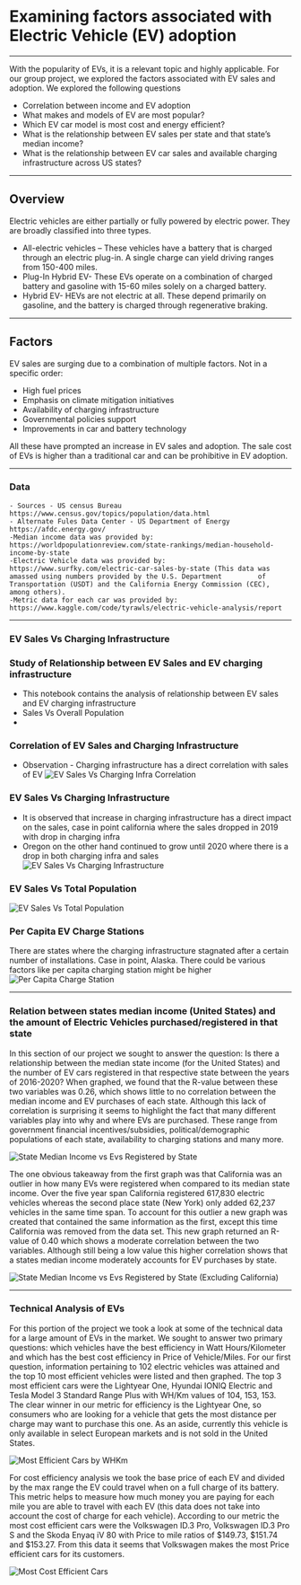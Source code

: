 # Examining factors associated with Electric Vehicle (EV) adoption
___________________________________________________________________________________
With the popularity of EVs, it is a relevant topic and highly applicable. For our group project, we explored the factors associated with EV sales and adoption. We explored the following questions
* Correlation between income and EV adoption
* What makes and models of EV are most popular?
* Which EV car model is most cost and energy efficient?
* What is the relationship between EV sales per state and that state’s median income?
* What is the relationship between EV car sales and available charging infrastructure across US states?
___________________________________________________________________________________
## Overview
Electric vehicles are either partially or fully powered by electric power. They are broadly classified into three types.
- All-electric vehicles – These vehicles have a battery that is charged through an electric plug-in. A single charge can yield driving ranges from 150-400 miles.
- Plug-In Hybrid EV- These EVs operate on a combination of charged battery and gasoline with 15-60 miles solely on a charged battery.
- Hybrid EV- HEVs are not electric at all. These depend primarily on gasoline, and the battery is charged through regenerative braking.
___________________________________________________________________________________
## Factors
EV sales are surging due to a combination of multiple factors. Not in a specific order:
- High fuel prices
- Emphasis on climate mitigation initiatives
- Availability of charging infrastructure
- Governmental policies support
- Improvements in car and battery technology 

All these have prompted an increase in EV sales and adoption. The sale cost of EVs is higher than a traditional car and can be prohibitive in EV adoption.
___________________________________________________________________________________
### Data
	- Sources - US census Bureau https://www.census.gov/topics/population/data.html
	- Alternate Fules Data Center - US Department of Energy https://afdc.energy.gov/
	-Median income data was provided by: https://worldpopulationreview.com/state-rankings/median-household-income-by-state
	-Electric Vehicle data was provided by: https://www.surfky.com/electric-car-sales-by-state (This data was amassed using numbers provided by the U.S. Department         of Transportation (USDT) and the California Energy Commission (CEC), among others).
	-Metric data for each car was provided by: https://www.kaggle.com/code/tyrawls/electric-vehicle-analysis/report 
___________________________________________________________________________________
### EV Sales Vs Charging Infrastructure
### Study of Relationship between EV Sales and EV charging infrastructure
* This notebook contains the analysis of relationship between EV sales and EV charging infrastructure
* Sales Vs Overall Population
* 
### Correlation of EV Sales and Charging Infrastructure
- Observation - Charging infrastructure has a direct correlation with sales of EV
![EV Sales Vs Charging Infra Correlation](https://github.com/xnotynot/project1-evdata/blob/03d3ed3d455eb70c7a4f81d189830eeb517ad2a0/Graphs/SlsVsChargInfraCorrelation.png)

### EV Sales Vs Charging Infrastructure
- It is observed that increase in charging infrastructure has a direct impact on the sales, case in point california where the sales dropped in 2019 with drop in charging infra
- Oregon on the other hand continued to grow until 2020 where there is a drop in both charging infra and sales
![EV Sales Vs Charging Infrastructure](https://github.com/xnotynot/project1-evdata/blob/22677d964a78037c7f7c5197583eb9c430641d39/Graphs/SlsVsChargInfra.png)

### EV Sales Vs Total Population
![EV Sales Vs Total Population](https://github.com/xnotynot/project1-evdata/blob/6298671f69e73f73c94f74301114adb5a4d9e525/Graphs/SalesVsTotalPopulation.png)

### Per Capita EV Charge Stations
There are states where the charging infrastructure stagnated after a certain number of installations. Case in point, Alaska. There could be various factors like per capita charging station might be higher 
![Per Capita Charge Station](https://github.com/xnotynot/project1-evdata/blob/6298671f69e73f73c94f74301114adb5a4d9e525/Graphs/PerCapitaChargeInfra.png)

___________________________________________________________________________________

### Relation between states median income (United States) and the amount of Electric Vehicles purchased/registered in that state

In this section of our project we sought to answer the question: Is there a relationship between the median state income (for the United States) and the number of EV cars registered in that respective state between the years of 2016-2020? When graphed, we found that the R-value between these two variables was 0.26, which shows little to no correlation between the median income and EV purchases of each state. Although this lack of correlation is surprising it seems to highlight the fact that many different variables play into why and where EVs are purchased. These range from government financial incentives/subsidies, political/demographic populations of each state, availability to charging stations and many more. 

![State Median Income vs Evs Registered by State](https://github.com/xnotynot/project1-evdata/blob/main/Graphs/Registered%20EVs%20vs%20State%20Median%20Income%20(including%20California).png)

The one obvious takeaway from the first graph was that California was an outlier in how many EVs were registered when compared to its median state income. Over the five year span California registered 617,830 electric vehicles whereas the second place state (New York) only added 62,237 vehicles in the same time span. To account for this outlier a new graph was created that contained the same information as the first, except this time California was removed from the data set. This new graph returned an R-value of 0.40 which shows a moderate correlation between the two variables. Although still being a low value this higher correlation shows that a states median income moderately accounts for EV purchases by state. 

![State Median Income vs Evs Registered by State (Excluding California)](https://github.com/xnotynot/project1-evdata/blob/main/Graphs/Registered%20EVs%20vs%20State%20Median%20Income%20(excluding%20California).png)
_______________________________________________________________________________

### Technical Analysis of EVs

For this portion of the project we took a look at some of the technical data for a large amount of EVs in the market. We sought to answer two primary questions: which vehicles have the best efficiency in Watt Hours/Kilometer and which has the best cost efficiency in Price of Vehicle/Miles. For our first question, information pertaining to 102 electric vehicles was attained and the top 10 most efficient vehicles were listed and then graphed. The top 3 most efficient cars were the Lightyear One, Hyundai IONIQ Electric and Tesla Model 3 Standard Range Plus with WH/Km values of 104, 153, 153. The clear winner in our metric for efficiency is the Lightyear One, so consumers who are looking for a vehicle that gets the most distance per charge may want to purchase this one. As an aside, currently this vehicle is only available in select European markets and is not sold in the United States.

![Most Efficient Cars by WHKm](https://github.com/xnotynot/project1-evdata/blob/main/Graphs/Most%20Efficient%20EVs%20(WHKm).png)

For cost efficiency analysis we took the base price of each EV and divided by the max range the EV could travel when on a full charge of its battery. This metric helps to measure how much money you are paying for each mile you are able to travel with each EV (this data does not take into account the cost of charge for each vehicle). According to our metric the most cost efficient cars were the Volkswagen ID.3 Pro, Volkswagen ID.3 Pro S and the Skoda Enyaq iV 80 with Price to mile ratios of $149.73, $151.74 and $153.27. From this data it seems that Volkswagen makes the most Price efficient cars for its customers.

![Most Cost Efficient Cars](https://github.com/xnotynot/project1-evdata/blob/main/Graphs/Cost%20Efficiency%20(PriceMile).png)



